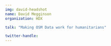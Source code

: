 ```yaml
---
img: david-headshot
name: David Megginson
organization: HDX

talk: "Making OSM Data work for humanitarians"

twitter-handle:
---
```


